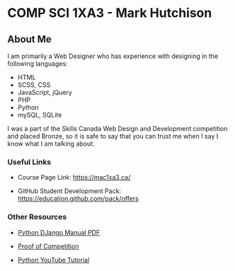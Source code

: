 # COMP SCI 1XA3 - Mark Hutchison

## About Me

I am primarily a Web Designer who has experience with designing in the following languages:

- HTML
- SCSS, CSS
- JavaScript, jQuery
- PHP
- Python
- mySQL, SQLite

I was a part of the Skills Canada Web Design and Development competition and placed Bronze, so it is safe to say that you can trust me when I say I know what I am talking about.

### Useful Links

- Course Page Link: <https://mac1xa3.ca/>

- GitHub Student Development Pack: <https://education.github.com/pack/offers>

### Other Resources

- [Python DJango Manual PDF](https://drive.google.com/file/d/1YTO_9vNn_n8-8zvOP4jG7FBG6k8ChmNN/view?usp=sharing)

- [Proof of Competition](https://www.hdsb.ca/our-board/Pages/News/News-Description.aspx?NewsID=657)

- [Python YouTube Tutorial](https://www.youtube.com/watch?v=rfscVS0vtbw)
